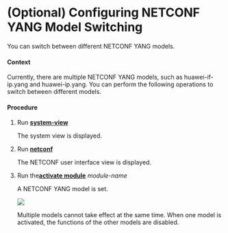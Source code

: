 (Optional) Configuring NETCONF YANG Model Switching
===================================================

You can switch between different NETCONF YANG models.

#### Context

Currently, there are multiple NETCONF YANG models, such as huawei-if-ip.yang and huawei-ip.yang. You can perform the following operations to switch between different models.


#### Procedure

1. Run [**system-view**](cmdqueryname=system-view)
   
   
   
   The system view is displayed.
2. Run [**netconf**](cmdqueryname=netconf)
   
   
   
   The NETCONF user interface view is displayed.
3. Run the[**activate module**](cmdqueryname=activate+module) *module-name*
   
   
   
   A NETCONF YANG model is set.
   
   
   
   ![](../../../../public_sys-resources/note_3.0-en-us.png) 
   
   Multiple models cannot take effect at the same time. When one model is activated, the functions of the other models are disabled.